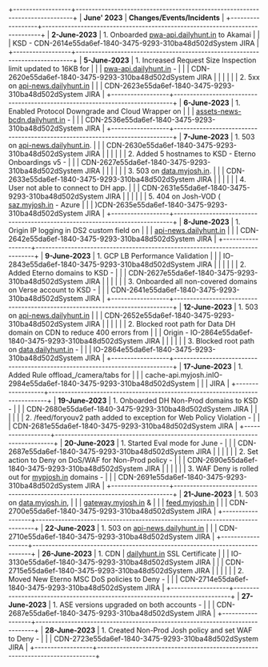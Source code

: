 +------------------+-----------------------------------------------------------------------------+
| **June\' 2023**  | **Changes/Events/Incidents**                                                |
+------------------+-----------------------------------------------------------------------------+
| **2-June-2023**  | 1.  Onboarded [pwa-api.dailyhunt.in](http://pwa-api.dailyhunt.in) to Akamai |
|                  |     KSD - CDN-2614e55da6ef-1840-3475-9293-310ba48d502dSystem JIRA           |
+------------------+-----------------------------------------------------------------------------+
| **5-June-2023**  | 1.  Increased Request Size Inspection limit updated to 16KB for             |
|                  |     [pwa-api.dailyhunt.in](http://pwa-api.dailyhunt.in) -                   |
|                  |     CDN-2620e55da6ef-1840-3475-9293-310ba48d502dSystem JIRA                 |
|                  |                                                                             |
|                  | 2.  5xx on [api-news.dailyhunt.in](http://api-news.dailyhunt.in)            |
|                  |     CDN-2623e55da6ef-1840-3475-9293-310ba48d502dSystem JIRA                 |
+------------------+-----------------------------------------------------------------------------+
| **6-June-2023**  | 1.  Enabled Protocol Downgrade and Cloud Wrapper on                         |
|                  |     [assets-news-bcdn.dailyhunt.in](http://assets-news-bcdn.dailyhunt.in) - |
|                  |     CDN-2536e55da6ef-1840-3475-9293-310ba48d502dSystem JIRA                 |
+------------------+-----------------------------------------------------------------------------+
| **7-June-2023**  | 1.  503 on [api-news.dailyhunt.in](http://api-news.dailyhunt.in).           |
|                  |     CDN-2630e55da6ef-1840-3475-9293-310ba48d502dSystem JIRA                 |
|                  |                                                                             |
|                  | 2.  Added 5 hostnames to KSD - Eterno Onboardings v5 -                      |
|                  |     CDN-2627e55da6ef-1840-3475-9293-310ba48d502dSystem JIRA                 |
|                  |                                                                             |
|                  | 3.  503 on [data.myjosh.in](http://data.myjosh.in).                         |
|                  |     CDN-2633e55da6ef-1840-3475-9293-310ba48d502dSystem JIRA                 |
|                  |                                                                             |
|                  | 4.  User not able to connect to DH app.                                     |
|                  |     CDN-2631e55da6ef-1840-3475-9293-310ba48d502dSystem JIRA                 |
|                  |                                                                             |
|                  | 5.  404 on Josh-VOD ( [saz.myjosh.in](http://saz.myjosh.in) - Azure         |
|                  |     )CDN-2635e55da6ef-1840-3475-9293-310ba48d502dSystem JIRA                |
+------------------+-----------------------------------------------------------------------------+
| **8-June-2023**  | 1.  Origin IP logging in DS2 custom field on                                |
|                  |     [api-news.dailyhunt.in](http://api-news.dailyhunt.in)                   |
|                  |     CDN-2642e55da6ef-1840-3475-9293-310ba48d502dSystem JIRA                 |
+------------------+-----------------------------------------------------------------------------+
| **9-June-2023**  | 1.  GCP LB Performance Validation                                           |
|                  |     IO-2843e55da6ef-1840-3475-9293-310ba48d502dSystem JIRA                  |
|                  |                                                                             |
|                  | 2.  Added Eterno domains to KSD -                                           |
|                  |     CDN-2627e55da6ef-1840-3475-9293-310ba48d502dSystem JIRA                 |
|                  |                                                                             |
|                  | 3.  Onboarded all non-covered domains on Verse account to KSD -             |
|                  |     CDN-2641e55da6ef-1840-3475-9293-310ba48d502dSystem JIRA                 |
+------------------+-----------------------------------------------------------------------------+
| **12-June-2023** | 1.  503 on [api-news.dailyhunt.in](http://api-news.dailyhunt.in)            |
|                  |     CDN-2652e55da6ef-1840-3475-9293-310ba48d502dSystem JIRA                 |
|                  |                                                                             |
|                  | 2.  Blocked root path for Data DH domain on CDN to reduce 400 errors from   |
|                  |     Origin - IO-2864e55da6ef-1840-3475-9293-310ba48d502dSystem JIRA         |
|                  |                                                                             |
|                  | 3.  Blocked root path on [data.dailyhunt.in](http://data.dailyhunt.in) -    |
|                  |     IO-2864e55da6ef-1840-3475-9293-310ba48d502dSystem JIRA                  |
+------------------+-----------------------------------------------------------------------------+
| **17-June-2023** | 1.  Added Rule offload\_/camera/tabs for                                    |
|                  |     cache-api.myjosh.inIO-2984e55da6ef-1840-3475-9293-310ba48d502dSystem    |
|                  |     JIRA                                                                    |
+------------------+-----------------------------------------------------------------------------+
| **19-June-2023** | 1.  Onboarded DH Non-Prod domains to KSD -                                  |
|                  |     CDN-2680e55da6ef-1840-3475-9293-310ba48d502dSystem JIRA                 |
|                  |                                                                             |
|                  | 2.  /feed/foryouv2 path added to exception for Web Policy Violation -       |
|                  |     CDN-2681e55da6ef-1840-3475-9293-310ba48d502dSystem JIRA                 |
+------------------+-----------------------------------------------------------------------------+
| **20-June-2023** | 1.  Started Eval mode for June -                                            |
|                  |     CDN-2687e55da6ef-1840-3475-9293-310ba48d502dSystem JIRA                 |
|                  |                                                                             |
|                  | 2.  Set action to Deny on DoS/WAF for Non-Prod policy -                     |
|                  |     CDN-2690e55da6ef-1840-3475-9293-310ba48d502dSystem JIRA                 |
|                  |                                                                             |
|                  | 3.  WAF Deny is rolled out for [mypjosh.in](http://mypjosh.in) domains -    |
|                  |     CDN-2691e55da6ef-1840-3475-9293-310ba48d502dSystem JIRA                 |
+------------------+-----------------------------------------------------------------------------+
| **21-June-2023** | 1.  503 on [data.myjosh.in](http://data.myjosh.in),                         |
|                  |     [gateway.myjosh.in](http://gateway.myjosh.in) &                         |
|                  |     [feed.myjosh.in](http://feed.myjosh.in)                                 |
|                  |     CDN-2700e55da6ef-1840-3475-9293-310ba48d502dSystem JIRA                 |
+------------------+-----------------------------------------------------------------------------+
| **22-June-2023** | 1.  503 on [api-news.dailyhunt.in](http://api-news.dailyhunt.in)            |
|                  |     CDN-2710e55da6ef-1840-3475-9293-310ba48d502dSystem JIRA                 |
+------------------+-----------------------------------------------------------------------------+
| **26-June-2023** | 1.  CDN \| [dailyhunt.in](http://dailyhunt.in) SSL Certificate              |
|                  |     IO-3130e55da6ef-1840-3475-9293-310ba48d502dSystem JIRA                  |
|                  |     CDN-2715e55da6ef-1840-3475-9293-310ba48d502dSystem JIRA                 |
|                  |                                                                             |
|                  | 2.  Moved New Eterno MSC DoS policies to Deny -                             |
|                  |     CDN-2714e55da6ef-1840-3475-9293-310ba48d502dSystem JIRA                 |
+------------------+-----------------------------------------------------------------------------+
| **27-June-2023** | 1.  ASE versions upgraded on both accounts -                                |
|                  |     CDN-2687e55da6ef-1840-3475-9293-310ba48d502dSystem JIRA                 |
+------------------+-----------------------------------------------------------------------------+
| **28-June-2023** | 1.  Created Non-Prod Josh policy and set WAF to Deny -                      |
|                  |     CDN-2723e55da6ef-1840-3475-9293-310ba48d502dSystem JIRA                 |
+------------------+-----------------------------------------------------------------------------+
